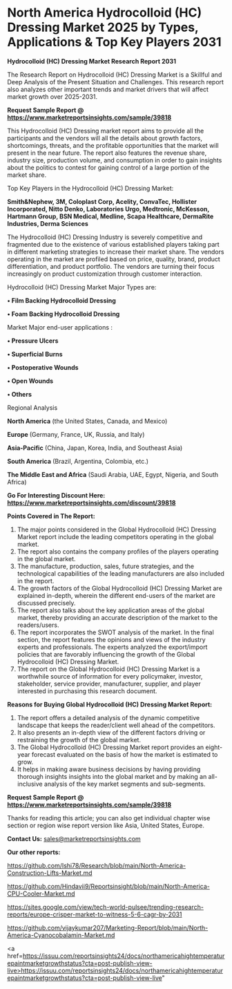 # North America Hydrocolloid (HC) Dressing Market 2025 by Types, Applications & Top Key Players 2031

<strong>Hydrocolloid (HC) Dressing Market Research Report 2031</strong>

The Research Report on Hydrocolloid (HC) Dressing Market is a Skillful and Deep Analysis of the Present Situation and Challenges. This research report also analyzes other important trends and market drivers that will affect market growth over 2025-2031.

<strong>Request Sample Report @ <a href=https://www.marketreportsinsights.com/sample/39818>https://www.marketreportsinsights.com/sample/39818</a></strong>

This Hydrocolloid (HC) Dressing market report aims to provide all the participants and the vendors will all the details about growth factors, shortcomings, threats, and the profitable opportunities that the market will present in the near future. The report also features the revenue share, industry size, production volume, and consumption in order to gain insights about the politics to contest for gaining control of a large portion of the market share.

Top Key Players in the Hydrocolloid (HC) Dressing Market:

<strong>Smith&Nephew, 3M, Coloplast Corp, Acelity, ConvaTec, Hollister Incorporated, Nitto Denko, Laboratories Urgo, Medtronic, McKesson, Hartmann Group, BSN Medical, Medline, Scapa Healthcare, DermaRite Industries, Derma Sciences</strong>

The Hydrocolloid (HC) Dressing Industry is severely competitive and fragmented due to the existence of various established players taking part in different marketing strategies to increase their market share. The vendors operating in the market are profiled based on price, quality, brand, product differentiation, and product portfolio. The vendors are turning their focus increasingly on product customization through customer interaction.

Hydrocolloid (HC) Dressing Market Major Types are:

<strong>•  Film Backing Hydrocolloid Dressing

•  Foam Backing Hydrocolloid Dressing</strong>

Market Major end-user applications :

<strong>•  Pressure Ulcers

•  Superficial Burns

•  Postoperative Wounds

•  Open Wounds

•  Others</strong>

Regional Analysis

</u><strong><b>North America</b></strong> (the United States, Canada, and Mexico)

<strong><b>Europe </b></strong>(Germany, France, UK, Russia, and Italy)

<strong><b>Asia-Pacific</b></strong> (China, Japan, Korea, India, and Southeast Asia)

<strong><b>South America</b></strong> (Brazil, Argentina, Colombia, etc.)

<strong><b>The Middle East and Africa</b></strong> (Saudi Arabia, UAE, Egypt, Nigeria, and South Africa)

<strong>Go For Interesting Discount Here: <a href=https://www.marketreportsinsights.com/discount/39818>https://www.marketreportsinsights.com/discount/39818</a></strong>

<strong>Points Covered in The Report:</strong>
<ol>
  <li>The major points considered in the Global Hydrocolloid (HC) Dressing Market report include the leading competitors operating in the global market.</li>
  <li>The report also contains the company profiles of the players operating in the global market.</li>
  <li>The manufacture, production, sales, future strategies, and the technological capabilities of the leading manufacturers are also included in the report.</li>
  <li>The growth factors of the Global Hydrocolloid (HC) Dressing Market are explained in-depth, wherein the different end-users of the market are discussed precisely.</li>
  <li>The report also talks about the key application areas of the global market, thereby providing an accurate description of the market to the readers/users.</li>
  <li>The report incorporates the SWOT analysis of the market. In the final section, the report features the opinions and views of the industry experts and professionals. The experts analyzed the export/import policies that are favorably influencing the growth of the Global Hydrocolloid (HC) Dressing Market.</li>
  <li>The report on the Global Hydrocolloid (HC) Dressing Market is a worthwhile source of information for every policymaker, investor, stakeholder, service provider, manufacturer, supplier, and player interested in purchasing this research document.</li>
</ol>
<strong>Reasons for Buying Global Hydrocolloid (HC) Dressing Market Report:</strong>

<ol>
  <li>The report offers a detailed analysis of the dynamic competitive landscape that keeps the reader/client well ahead of the competitors.</li>
  <li>It also presents an in-depth view of the different factors driving or restraining the growth of the global market.</li>
  <li>The Global Hydrocolloid (HC) Dressing Market report provides an eight-year forecast evaluated on the basis of how the market is estimated to grow.</li>
  <li>It helps in making aware business decisions by having providing thorough insights insights into the global market and by making an all-inclusive analysis of the key market segments and sub-segments.</li>
</ol>
<strong>Request Sample Report @ <a href=https://www.marketreportsinsights.com/sample/39818>https://www.marketreportsinsights.com/sample/39818</a></strong>


Thanks for reading this article; you can also get individual chapter wise section or region wise report version like Asia, United States, Europe.

<strong>Contact Us:</strong>
sales@marketreportsinsights.com

<strong>Our other reports:</strong>

<a href=https://github.com/Ishi78/Research/blob/main/North-America-Construction-Lifts-Market.md>https://github.com/Ishi78/Research/blob/main/North-America-Construction-Lifts-Market.md</a>

<a href=https://github.com/Hindavii9/Reportsinsight/blob/main/North-America-CPU-Cooler-Market.md>https://github.com/Hindavii9/Reportsinsight/blob/main/North-America-CPU-Cooler-Market.md</a>

<a href=https://sites.google.com/view/tech-world-pulsee/trending-research-reports/europe-crisper-market-to-witness-5-6-cagr-by-2031>https://sites.google.com/view/tech-world-pulsee/trending-research-reports/europe-crisper-market-to-witness-5-6-cagr-by-2031</a>

<a href=https://github.com/vijaykumar207/Marketing-Report/blob/main/North-America-Cyanocobalamin-Market.md>https://github.com/vijaykumar207/Marketing-Report/blob/main/North-America-Cyanocobalamin-Market.md</a>

<a href=https://issuu.com/reportsinsights24/docs/northamericahightemperaturepaintmarketgrowthstatus?cta=post-publish-view-live>https://issuu.com/reportsinsights24/docs/northamericahightemperaturepaintmarketgrowthstatus?cta=post-publish-view-live</a>"
